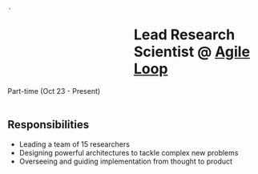 <div style="display: grid; grid-template-columns: 1fr 1fr; gap: 0px;">
  <img src="https://media.licdn.com/dms/image/D4D0BAQHHGFD2dGE8aQ/company-logo_200_200/0/1686225260874?e=1717027200&v=beta&t=Jqp6pwORyELVG0WlcB-VTfzRf-1i8ZyYdUmbnPc1BwE" height="5" alt="Agile Loop Logo" >
  <h1>Lead Research Scientist @ <a href="https://agileloop.ai">Agile Loop</a></h1>
</div>
Part-time (Oct 23 - Present)
<!-- style="margin-right: 10px;" -->
<br><br>

## Responsibilities

* Leading a team of 15 researchers 
* Designing powerful architectures to tackle complex new problems
* Overseeing and guiding implementation from thought to product

<br>

<!-- **[<i class="fa-solid fa-up-right-from-square"></i> Uncover the Project - Click Here](https://github.com/cav-research-lab/predictive-model-delay-correction?tab=readme-ov-file)** -->
